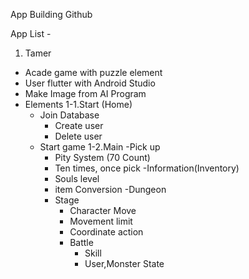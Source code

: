App Building Github 

App List -
1. Tamer 
 - Acade game with puzzle element
 - User flutter with Android Studio
 - Make Image from AI Program
 - Elements
   1-1.Start (Home)
      - Join Database
         - Create user
         - Delete user
      - Start game
   1-2.Main
      -Pick up
        - Pity System (70 Count)
        - Ten times, once pick
      -Information(Inventory)
        - Souls level
        - item Conversion
      -Dungeon
        - Stage
          - Character Move
          - Movement limit
          - Coordinate action
          - Battle
            - Skill
            - User,Monster State
